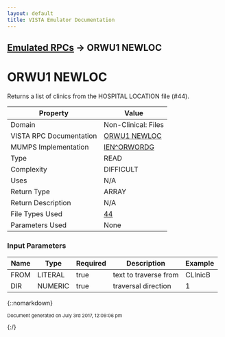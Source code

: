 ```yaml
---
layout: default
title: VISTA Emulator Documentation
---
```


## [Emulated RPCs](TableOfContents) &#8594; ORWU1 NEWLOC
# ORWU1 NEWLOC

Returns a list of clinics from the HOSPITAL LOCATION file (#44).

Property | Value
--- | ---
Domain | Non-Clinical: Files
VISTA RPC Documentation | [ORWU1 NEWLOC](../VISTARPC/ORWU1_NEWLOC)
MUMPS Implementation | [IEN^ORWORDG](http://code.osehra.org/dox/Routine_ORWORDG_source.html)
Type | READ
Complexity | DIFFICULT
Uses | N/A
Return Type | ARRAY
Return Description | N/A
File Types Used | [44](../VDM/Hospital_Location-44)
Parameters Used | None


### Input Parameters

Name | Type | Required | Description | Example
--- | --- | --- | --- | ---
FROM | LITERAL | true | text to traverse from | CLInicB
DIR | NUMERIC | true | traversal direction | 1

{::nomarkdown} <br/><p style="font-size: 11px">Document generated on July 3rd 2017, 12:09:06 pm</p>{:/}